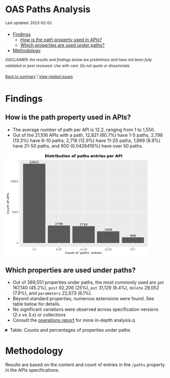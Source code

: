 OAS Paths Analysis
================
<sup>Last updated: 2023-02-02</sup>

- <a href="#findings" id="toc-findings">Findings</a>
  - <a href="#how-is-the-path-property-used-in-apis"
    id="toc-how-is-the-path-property-used-in-apis">How is the path property
    used in APIs?</a>
  - <a href="#which-properties-are-used-under-paths"
    id="toc-which-properties-are-used-under-paths">Which properties are used
    under paths?</a>
- <a href="#methodology" id="toc-methodology">Methodology</a>

<sup>*DISCLAIMER: the results and findings below are preliminary and
have not been fully validated or peer reviewed. Use with care. Do not
quote or disseminate.*</sup>

<sup>[Back to summary](oas_summary.md) \| [View related
issues](https://github.com/postman-open-technologies/knowledge-base/labels/oas%3Apaths)</sup>

# Findings

## How is the path property used in APIs?

- The average number of path per API is 12.2, ranging from 1 to 1,550.
- Out of the 21,106 APIs with a path, 12,821 (60.7%) have 1-5 paths,
  2,798 (13.3%) have 6-10 paths, 2,718 (12.9%) have 11-20 paths, 1,869
  (8.9%) have 21-50 paths, and 900 (0.0426419%) have over 50 paths.

<img src="oas_paths_files/figure-gfm/oas_paths_buckets_barplot-1.png" width="90%" />

## Which properties are used under paths?

- Out of 369,551 properties under paths, the most commonly used are
  `get` 167,140 (45.2%), `post` 92,206 (25%), `put` 31,129 (8.4%),
  `delete` 29,052 (7.9%), and `parameters` 22,673 (6.1%).
- Beyond standard properties, numerous extensions were found. See table
  below for details.
- No significant variations were observed across specification versions
  (2.x vs 3.x) or collections
- Consult the [operations report](oas_paths_operations.md) for more
  in-depth analysis.q

<details>
<summary>
Table: Counts and percentages of properties under paths
</summary>

| property                               |      n |       pct |
|:---------------------------------------|-------:|----------:|
| get                                    | 167140 | 0.4522786 |
| post                                   |  92206 | 0.2495082 |
| put                                    |  31129 | 0.0842347 |
| delete                                 |  29052 | 0.0786143 |
| parameters                             |  22673 | 0.0613528 |
| patch                                  |   8124 | 0.0219834 |
| x-swagger-router-controller            |   6256 | 0.0169287 |
| \$ref                                  |   4596 | 0.0124367 |
| description                            |   1799 | 0.0048681 |
| servers                                |   1249 | 0.0033798 |
| summary                                |    748 | 0.0020241 |
| options                                |    746 | 0.0020187 |
| x-endpoint                             |    687 | 0.0018590 |
| x-platforms-available                  |    663 | 0.0017941 |
| head                                   |    342 | 0.0009254 |
| x-swagger-pipe                         |    294 | 0.0007956 |
| x-route-enum                           |    291 | 0.0007874 |
| x-twilio                               |    249 | 0.0006738 |
| x-api-version                          |    175 | 0.0004735 |
| x-summary                              |    146 | 0.0003951 |
| x-linode-cli-command                   |    133 | 0.0003599 |
| x-path-type                            |    129 | 0.0003491 |
| x-default-output-properties            |    129 | 0.0003491 |
| x-description                          |     81 | 0.0002192 |
| x-restlet                              |     67 | 0.0001813 |
| x-related-model                        |     45 | 0.0001218 |
| x-gelato-group                         |     39 | 0.0001055 |
| x-vault-unauthenticated                |     34 | 0.0000920 |
| x-amazon-apigateway-any-method         |     30 | 0.0000812 |
| x-controller                           |     25 | 0.0000676 |
| x-modules                              |     25 | 0.0000676 |
| x-vault-sudo                           |     25 | 0.0000676 |
| trace                                  |     15 | 0.0000406 |
| x-ms-notification-content              |     14 | 0.0000379 |
| x-WM-COMPLETE_PATH                     |     14 | 0.0000379 |
| x-a127-apply                           |     14 | 0.0000379 |
| x-amf-description                      |     11 | 0.0000298 |
| x-vault-createSupported                |     11 | 0.0000298 |
| x-swagger-section-capabilities         |      9 | 0.0000244 |
| x-eac-ignore                           |      8 | 0.0000216 |
| x-external                             |      7 | 0.0000189 |
| x-swagger-section-2fa-bypass-permitted |      7 | 0.0000189 |
| x-internal                             |      7 | 0.0000189 |
| x-data_classification                  |      7 | 0.0000189 |
| x-volos-apply                          |      7 | 0.0000189 |
| x-order                                |      6 | 0.0000162 |
| x-last-modified                        |      6 | 0.0000162 |
| x-zendesk-owner                        |      6 | 0.0000162 |
| x-controller-interface                 |      6 | 0.0000162 |
| x-swagger-route-controller             |      5 | 0.0000135 |
| x-python-connexion-openapi-name        |      4 | 0.0000108 |
| x-private                              |      4 | 0.0000108 |
| x-kusk                                 |      4 | 0.0000108 |
| x-handler                              |      4 | 0.0000108 |
| x-snyk-api-resource                    |      4 | 0.0000108 |
| x-vertx-event-bus                      |      3 | 0.0000081 |
| x-vendor-method                        |      3 | 0.0000081 |
| x-annotation-counting                  |      2 | 0.0000054 |
| x-style-validator-ignored              |      2 | 0.0000054 |
| x-annotation-clearanceLevel            |      2 | 0.0000054 |
| x-wso2-sandbox-endpoints               |      2 | 0.0000054 |
| x-amzn-api-sandbox                     |      2 | 0.0000054 |
| x-annotation-meta-data                 |      2 | 0.0000054 |
| x-wso2-production-endpoints            |      2 | 0.0000054 |
| x-db-table-name                        |      2 | 0.0000054 |
| x-oba-custom                           |      2 | 0.0000054 |
| x-annotation-experimental              |      2 | 0.0000054 |
| x-exegesis-controller                  |      2 | 0.0000054 |
| x-bank                                 |      1 | 0.0000027 |
| x-DNB-Name                             |      1 | 0.0000027 |
| x-comment                              |      1 | 0.0000027 |
| x-swagstar                             |      1 | 0.0000027 |
| x-temp                                 |      1 | 0.0000027 |
| x-test                                 |      1 | 0.0000027 |
| x-openapi-router-controller            |      1 | 0.0000027 |
| x-wso2-request-interceptor             |      1 | 0.0000027 |
| x-a127-authorizations                  |      1 | 0.0000027 |
| x-zally-ignore                         |      1 | 0.0000027 |
| x-wso2-disable-security                |      1 | 0.0000027 |
| x-volos-authorizations                 |      1 | 0.0000027 |
| x-route-filters                        |      1 | 0.0000027 |
| x-oad-type                             |      1 | 0.0000027 |
| x-kong-plugin-key-auth                 |      1 | 0.0000027 |
| x-DNB-ID                               |      1 | 0.0000027 |

</details>

# Methodology

Results are based on the content and count of entries in the `/paths`
property in the APIs specifications.
